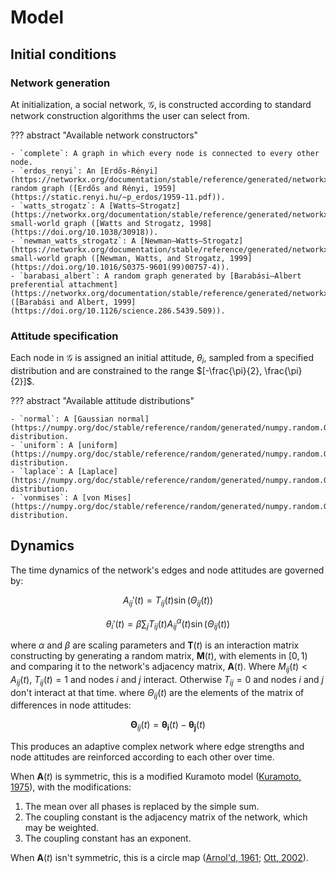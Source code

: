 # Model

## Initial conditions

### Network generation

At initialization, a social network, $\mathcal{G}$, is constructed according to standard network construction algorithms the user can select from.

??? abstract "Available network constructors"

    - `complete`: A graph in which every node is connected to every other node.
    - `erdos_renyi`: An [Erdős-Rényi](https://networkx.org/documentation/stable/reference/generated/networkx.generators.random_graphs.erdos_renyi_graph.html) random graph ([Erdős and Rényi, 1959](https://static.renyi.hu/~p_erdos/1959-11.pdf)).
    - `watts_strogatz`: A [Watts–Strogatz](https://networkx.org/documentation/stable/reference/generated/networkx.generators.random_graphs.watts_strogatz_graph.html#networkx.generators.random_graphs.watts_strogatz_graph) small-world graph ([Watts and Strogatz, 1998](https://doi.org/10.1038/30918)).
    - `newman_watts_strogatz`: A [Newman–Watts–Strogatz](https://networkx.org/documentation/stable/reference/generated/networkx.generators.random_graphs.newman_watts_strogatz_graph.html#networkx.generators.random_graphs.newman_watts_strogatz_graph) small-world graph ([Newman, Watts, and Strogatz, 1999](https://doi.org/10.1016/S0375-9601(99)00757-4)).
    - `barabasi_albert`: A random graph generated by [Barabási–Albert preferential attachment](https://networkx.org/documentation/stable/reference/generated/networkx.generators.random_graphs.barabasi_albert_graph.html#networkx.generators.random_graphs.barabasi_albert_graph) ([Barabási and Albert, 1999](https://doi.org/10.1126/science.286.5439.509)).

### Attitude specification

Each node in $\mathcal{G}$ is assigned an initial attitude, $\theta_i$, sampled from a specified distribution and are constrained to the range $[-\frac{\pi}{2}, \frac{\pi}{2}]$.

??? abstract "Available attitude distributions"

    - `normal`: A [Gaussian normal](https://numpy.org/doc/stable/reference/random/generated/numpy.random.Generator.normal.html) distribution.
    - `uniform`: A [uniform](https://numpy.org/doc/stable/reference/random/generated/numpy.random.Generator.uniform.html#numpy.random.Generator.uniform) distribution.
    - `laplace`: A [Laplace](https://numpy.org/doc/stable/reference/random/generated/numpy.random.Generator.laplace.html#numpy.random.Generator.laplace) distribution.
    - `vonmises`: A [von Mises](https://numpy.org/doc/stable/reference/random/generated/numpy.random.Generator.vonmises.html#numpy.random.Generator.vonmises) distribution.

## Dynamics

The time dynamics of the network's edges and node attitudes are governed by:

$$
A_{ij}'(t) = T_{ij}(t) \sin(\Theta_{ij}(t))
$$

$$
\theta_i'(t) = \beta \sum_j T_{ij}(t) A_{ij}^\alpha(t) \sin(\Theta_{ij}(t))
$$

where $\alpha$ and $\beta$ are scaling parameters and $\mathbf{T}(t)$ is an interaction matrix constructing by generating a random matrix, $\mathbf{M}(t)$, with elements in $[0, 1)$ and comparing it to the network's adjacency matrix, $\mathbf{A}(t)$. Where $M_{ij}(t) < A_{ij}(t)$, $T_{ij}(t) = 1$ and nodes $i$ and $j$ interact. Otherwise $T_{ij} = 0$ and nodes $i$ and $j$ don't interact at that time.
where $\Theta_{ij}(t)$ are the elements of the matrix of differences in node attitudes:

$$
\mathbf{\Theta}_{ij}(t) = \mathbf{\theta_i}(t) - \mathbf{\theta_j}(t)
$$

This produces an adaptive complex network where edge strengths and node attitudes are reinforced according to each other over time.

When $\mathbf{A}(t)$ is symmetric, this is a modified Kuramoto model ([Kuramoto, 1975](https://doi.org/10.1007/BFb0013365)), with the modifications:

1. The mean over all phases is replaced by the simple sum.
2. The coupling constant is the adjacency matrix of the network, which may be weighted.
3. The coupling constant has an exponent.

When $\mathbf{A}(t)$ isn't symmetric, this is a circle map ([Arnol'd, 1961](https://mi.mathnet.ru/eng/izv3366); [Ott, 2002](https://www.cambridge.org/core/books/chaos-in-dynamical-systems/7A0749AE3FBBF4312A54D7573C2DAAB5)).

